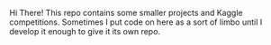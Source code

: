 Hi There! This repo contains some smaller projects and Kaggle competitions. Sometimes I put code on here as a sort of limbo until I
develop it enough to give it its own repo.
